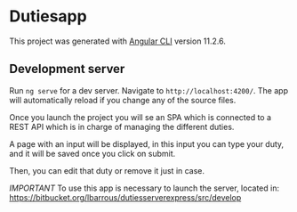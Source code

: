 # Dutiesapp

This project was generated with [Angular CLI](https://github.com/angular/angular-cli) version 11.2.6.

## Development server

Run `ng serve` for a dev server. Navigate to `http://localhost:4200/`. The app will automatically reload if you change any of the source files.

Once you launch the project you will se an SPA which is connected to a REST API which is in charge of managing the different duties.

A page with an input will be displayed, in this input you can type your duty, and it will be saved once you click on submit.

Then, you can edit that duty or remove it just in case.

*IMPORTANT* To use this app is necessary to launch the server, located in: https://bitbucket.org/lbarrous/dutiesserverexpress/src/develop